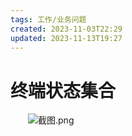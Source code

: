 ```yaml
---
tags: 工作/业务问题
created: 2023-11-03T22:29
updated: 2023-11-13T19:27
---
```

# 终端状态集合

　　![截图.png](image1-20230708221750-5rnh6ci.png)
